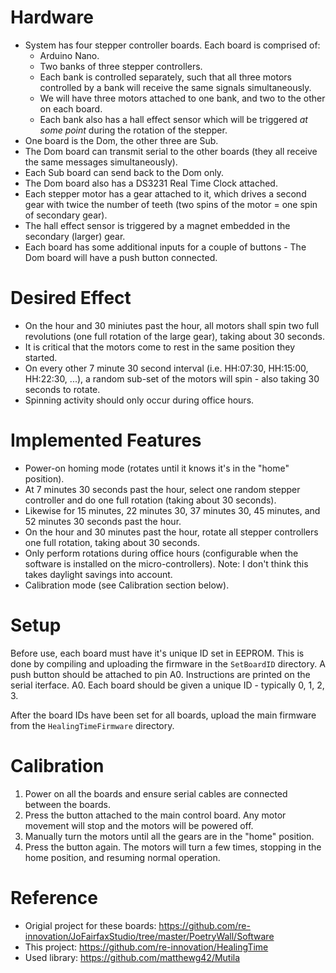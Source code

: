 Hardware
========

* System has four stepper controller boards. Each board is comprised of:
  - Arduino Nano.
  - Two banks of three stepper controllers.
  - Each bank is controlled separately, such that all three motors controlled by a bank will receive the same signals simultaneously.
  - We will have three motors attached to one bank, and two to the other on each board.
  - Each bank also has a hall effect sensor which will be triggered *at some point* during the rotation of the stepper.
* One board is the Dom, the other three are Sub.
* The Dom board can transmit serial to the other boards (they all receive the same messages simultaneously).
* Each Sub board can send back to the Dom only.
* The Dom board also has a DS3231 Real Time Clock attached.
* Each stepper motor has a gear attached to it, which drives a second gear with twice the number of teeth (two spins of the motor = one spin of secondary gear).
* The hall effect sensor is triggered by a magnet embedded in the secondary (larger) gear.
* Each board has some additional inputs for a couple of buttons - The Dom board will have a push button connected.

Desired Effect
==============

* On the hour and 30 miniutes past the hour, all motors shall spin two full revolutions (one full rotation of the large gear), taking about 30 seconds.
* It is critical that the motors come to rest in the same position they started.
* On every other 7 minute 30 second interval (i.e. HH:07:30, HH:15:00, HH:22:30, ...), a random sub-set of the motors will spin - also taking 30 seconds to rotate.
* Spinning activity should only occur during office hours.

Implemented Features
====================

* Power-on homing mode (rotates until it knows it's in the "home" position).
* At 7 minutes 30 seconds past the hour, select one random stepper controller and do one full rotation (taking about 30 seconds).
* Likewise for 15 minutes, 22 minutes 30, 37 minutes 30, 45 minutes, and 52 minutes 30 seconds past the hour.
* On the hour and 30 minutes past the hour, rotate all stepper controllers one full rotation, taking about 30 seconds.
* Only perform rotations  during office hours (configurable when the software is installed on the micro-controllers).  Note: I don't think this takes daylight savings into account.
* Calibration mode (see Calibration section below).

Setup
=====

Before use, each board must have it's unique ID set in EEPROM.  This is done by compiling and uploading the firmware in the `SetBoardID` directory. A push button should be attached to pin A0. Instructions are printed on the serial iterface. A0.  Each board should be given a unique ID - typically 0, 1, 2, 3.

After the board IDs have been set for all boards, upload the main firmware from the `HealingTimeFirmware` directory.

Calibration
===========

1. Power on all the boards and ensure serial cables are connected between the boards.
2. Press the button attached to the main control board. Any motor movement will stop and the motors will be powered off.
3. Manually turn the motors until all the gears are in the "home" position.
4. Press the button again. The motors will turn a few times, stopping in the home position, and resuming normal operation.

Reference
=========

* Origial project for these boards: https://github.com/re-innovation/JoFairfaxStudio/tree/master/PoetryWall/Software
* This project: https://github.com/re-innovation/HealingTime
* Used library: https://github.com/matthewg42/Mutila


